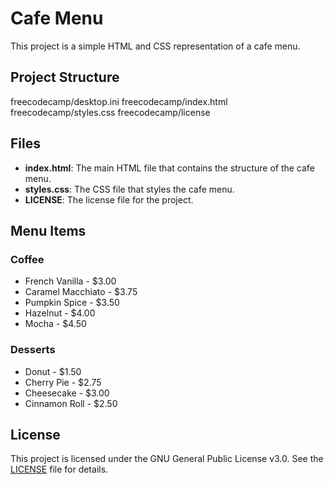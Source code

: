 # Cafe Menu

This project is a simple HTML and CSS representation of a cafe menu.

## Project Structure

freecodecamp/desktop.ini
freecodecamp/index.html
freecodecamp/styles.css
freecodecamp/license

## Files

- **index.html**: The main HTML file that contains the structure of the cafe menu.
- **styles.css**: The CSS file that styles the cafe menu.
- **LICENSE**: The license file for the project.

## Menu Items

### Coffee

- French Vanilla - $3.00
- Caramel Macchiato - $3.75
- Pumpkin Spice - $3.50
- Hazelnut - $4.00
- Mocha - $4.50

### Desserts

- Donut - $1.50
- Cherry Pie - $2.75
- Cheesecake - $3.00
- Cinnamon Roll - $2.50

## License

This project is licensed under the GNU General Public License v3.0. See the [LICENSE](../../../../../../c:/Users/Hakan/Documents/GitHub/Cafe-Menu/LICENSE) file for details.